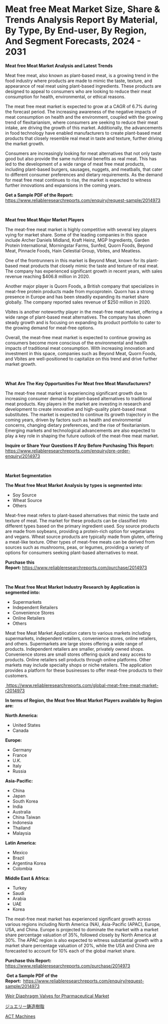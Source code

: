 <p><h1>Meat free Meat Market Size, Share & Trends Analysis Report By Material, By Type, By End-user, By Region, And Segment Forecasts, 2024 - 2031</h1></p><p><strong>Meat free Meat Market Analysis and Latest Trends</strong></p>
<p><p>Meat free meat, also known as plant-based meat, is a growing trend in the food industry where products are made to mimic the taste, texture, and appearance of real meat using plant-based ingredients. These products are designed to appeal to consumers who are looking to reduce their meat consumption for health, environmental, or ethical reasons.</p><p>The meat free meat market is expected to grow at a CAGR of 6.7% during the forecast period. The increasing awareness of the negative impacts of meat consumption on health and the environment, coupled with the growing trend of flexitarianism, where consumers are seeking to reduce their meat intake, are driving the growth of this market. Additionally, the advancements in food technology have enabled manufacturers to create plant-based meat products that closely resemble real meat in taste and texture, further driving the market growth.</p><p>Consumers are increasingly looking for meat alternatives that not only taste good but also provide the same nutritional benefits as real meat. This has led to the development of a wide range of meat free meat products, including plant-based burgers, sausages, nuggets, and meatballs, that cater to different consumer preferences and dietary requirements. As the demand for meat free meat continues to rise, the market is expected to witness further innovations and expansions in the coming years.</p></p>
<p><strong>Get a Sample PDF of the Report:&nbsp;</strong> <a href="https://www.reliableresearchreports.com/enquiry/request-sample/2014973">https://www.reliableresearchreports.com/enquiry/request-sample/2014973</a></p>
<p>&nbsp;</p>
<p><strong>Meat free Meat Major Market Players</strong></p>
<p><p>The meat-free meat market is highly competitive with several key players vying for market share. Some of the leading companies in this space include Archer Daniels Midland, Kraft Heinz, MGP Ingredients, Garden Protein International, Morningstar Farms, Sunfed, Quorn Foods, Beyond Meat, Pinnacle Foods, Hain Celestial Group, Vbites, and Meatless.</p><p>One of the frontrunners in this market is Beyond Meat, known for its plant-based meat products that closely mimic the taste and texture of real meat. The company has experienced significant growth in recent years, with sales revenue reaching $406.8 million in 2020.</p><p>Another major player is Quorn Foods, a British company that specializes in meat-free protein products made from mycoprotein. Quorn has a strong presence in Europe and has been steadily expanding its market share globally. The company reported sales revenue of $250 million in 2020.</p><p>Vbites is another noteworthy player in the meat-free meat market, offering a wide range of plant-based meat alternatives. The company has shown steady growth and is focusing on expanding its product portfolio to cater to the growing demand for meat-free options.</p><p>Overall, the meat-free meat market is expected to continue growing as consumers become more conscious of the environmental and health impacts of traditional meat consumption. With increasing innovation and investment in this space, companies such as Beyond Meat, Quorn Foods, and Vbites are well-positioned to capitalize on this trend and drive further market growth.</p></p>
<p>&nbsp;</p>
<p><strong>What Are The Key Opportunities For Meat free Meat Manufacturers?</strong></p>
<p><p>The meat-free meat market is experiencing significant growth due to increasing consumer demand for plant-based alternatives to traditional meat products. Key players in the market are investing in research and development to create innovative and high-quality plant-based meat substitutes. The market is expected to continue its growth trajectory in the coming years, driven by factors such as health and environmental concerns, changing dietary preferences, and the rise of flexitarianism. Emerging markets and technological advancements are also expected to play a key role in shaping the future outlook of the meat-free meat market.</p></p>
<p><strong>Inquire or Share Your Questions If Any Before Purchasing This Report:</strong> <a href="https://www.reliableresearchreports.com/enquiry/pre-order-enquiry/2014973">https://www.reliableresearchreports.com/enquiry/pre-order-enquiry/2014973</a></p>
<p>&nbsp;</p>
<p><strong>Market Segmentation</strong></p>
<p><strong>The Meat free Meat Market Analysis by types is segmented into:</strong></p>
<p><ul><li>Soy Source</li><li>Wheat Source</li><li>Others</li></ul></p>
<p><p>Meat-free meat refers to plant-based alternatives that mimic the taste and texture of meat. The market for these products can be classified into different types based on the primary ingredient used. Soy source products are made from soybeans, providing a protein-rich option for vegetarians and vegans. Wheat source products are typically made from gluten, offering a meat-like texture. Other types of meat-free meats can be derived from sources such as mushrooms, peas, or legumes, providing a variety of options for consumers seeking plant-based alternatives to meat.</p></p>
<p><strong>Purchase this Report:&nbsp;</strong><a href="https://www.reliableresearchreports.com/purchase/2014973">https://www.reliableresearchreports.com/purchase/2014973</a></p>
<p>&nbsp;</p>
<p><strong>The Meat free Meat Market Industry Research by Application is segmented into:</strong></p>
<p><ul><li>Supermarkets</li><li>Independent Retailers</li><li>Convenience Stores</li><li>Online Retailers</li><li>Others</li></ul></p>
<p><p>Meat free Meat Market Application caters to various markets including supermarkets, independent retailers, convenience stores, online retailers, and others. Supermarkets are large stores offering a wide range of products. Independent retailers are smaller, privately owned shops. Convenience stores are small stores offering quick and easy access to products. Online retailers sell products through online platforms. Other markets may include specialty shops or niche retailers. The application provides a platform for these businesses to offer meat-free products to their customers.</p></p>
<p><a href="https://www.reliableresearchreports.com/global-meat-free-meat-market-r2014973">&nbsp;https://www.reliableresearchreports.com/global-meat-free-meat-market-r2014973</a></p>
<p><strong>In terms of Region, the Meat free Meat Market Players available by Region are:</strong></p>
<p>
    <p> <strong> North America: </strong>
        <ul>
            <li>United States</li>
            <li>Canada</li>
        </ul>
        </p> 
    <p> <strong> Europe: </strong>
        <ul>
            <li>Germany</li>
            <li>France</li>
            <li>U.K.</li>
            <li>Italy</li>
            <li>Russia</li>
        </ul>
        </p> 
    <p> <strong> Asia-Pacific: </strong>
        <ul>
            <li>China</li>
            <li>Japan</li>
            <li>South Korea</li>
            <li>India</li>
            <li>Australia</li>
            <li>China Taiwan</li>
            <li>Indonesia</li>
            <li>Thailand</li>
            <li>Malaysia</li>
        </ul>
        </p> 
    <p> <strong> Latin America: </strong>
        <ul>
            <li>Mexico</li>
            <li>Brazil</li>
            <li>Argentina Korea</li>
            <li>Colombia</li>
        </ul>
        </p> 
    <p> <strong> Middle East & Africa: </strong>
        <ul>
            <li>Turkey</li>
            <li>Saudi</li>
            <li>Arabia</li>
            <li>UAE</li>
            <li>Korea</li>
        </ul>
    </p>
    </p>
<p><p>The meat-free meat market has experienced significant growth across various regions including North America (NA), Asia-Pacific (APAC), Europe, USA, and China. Europe is projected to dominate the market with a market share percentage valuation of 35%, followed closely by North America at 30%. The APAC region is also expected to witness substantial growth with a market share percentage valuation of 20%, while the USA and China are forecasted to account for 10% each of the global market share.</p></p>
<p><strong>Purchase this Report: </strong><a href="https://www.reliableresearchreports.com/purchase/2014973">https://www.reliableresearchreports.com/purchase/2014973</a></p>
<p>&nbsp;<strong>Get a Sample PDF of the Report:&nbsp;&nbsp;</strong><a href="https://www.reliableresearchreports.com/enquiry/request-sample/2014973">https://www.reliableresearchreports.com/enquiry/request-sample/2014973</a></p>
<p><strong></strong></p>
<p><p><a href="https://issuu.com/reportprime-2/docs/weir-diaphragm-valves-for-pharmaceutical-market-si">Weir Diaphragm Valves for Pharmaceutical Market</a></p><p><a href="https://medium.com/@jacobkelly525/%E5%AE%9D%E7%9F%B3%E3%82%AD%E3%83%A3%E3%82%B9%E3%83%88%E3%83%AC%E3%82%B8%E3%83%B3%E5%B8%82%E5%A0%B4-%E5%B8%82%E5%A0%B4%E3%81%AEcagr-%E5%B8%82%E5%A0%B4%E5%8B%95%E5%90%91-%E6%88%90%E9%95%B7%E6%88%A6%E7%95%A5%E3%81%AB%E3%81%A4%E3%81%84%E3%81%A6%E3%81%AE%E6%B4%9E%E5%AF%9F-a3265b02987e">ジュエリー鋳造樹脂</a></p><p><a href="https://medium.com/@lilliandach1969/act%E3%83%9E%E3%82%B7%E3%83%B3%E5%B8%82%E5%A0%B4%E5%B1%95%E6%9C%9B-%E7%94%A3%E6%A5%AD%E3%81%AE%E6%A6%82%E8%A6%81%E3%81%A8%E4%BA%88%E6%B8%AC-2024%E5%B9%B4%E3%81%8B%E3%82%892031%E5%B9%B4%E3%81%BE%E3%81%A7-c3bb553ee6db">ACT Machines</a></p></p>